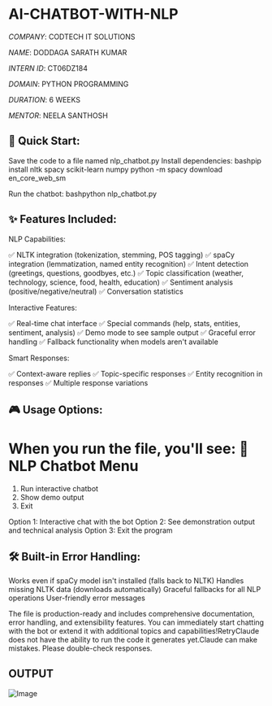 # AI-CHATBOT-WITH-NLP

*COMPANY*:  CODTECH IT SOLUTIONS

*NAME*:  DODDAGA SARATH KUMAR                             

*INTERN ID*: CT06DZ184

*DOMAIN*:  PYTHON PROGRAMMING 

*DURATION*:  6 WEEKS

*MENTOR*:  NEELA SANTHOSH


## 🚀 Quick Start:

Save the code to a file named nlp_chatbot.py
Install dependencies:
bashpip install nltk spacy scikit-learn numpy
python -m spacy download en_core_web_sm

Run the chatbot:
bashpython nlp_chatbot.py


## ✨ Features Included:
NLP Capabilities:

✅ NLTK integration (tokenization, stemming, POS tagging)
✅ spaCy integration (lemmatization, named entity recognition)
✅ Intent detection (greetings, questions, goodbyes, etc.)
✅ Topic classification (weather, technology, science, food, health, education)
✅ Sentiment analysis (positive/negative/neutral)
✅ Conversation statistics

Interactive Features:

✅ Real-time chat interface
✅ Special commands (help, stats, entities, sentiment, analysis)
✅ Demo mode to see sample output
✅ Graceful error handling
✅ Fallback functionality when models aren't available

Smart Responses:

✅ Context-aware replies
✅ Topic-specific responses
✅ Entity recognition in responses
✅ Multiple response variations

## 🎮 Usage Options:
When you run the file, you'll see:
🤖 NLP Chatbot Menu
==============================
1. Run interactive chatbot
2. Show demo output
3. Exit

Option 1: Interactive chat with the bot
Option 2: See demonstration output and technical analysis
Option 3: Exit the program

## 🛠 Built-in Error Handling:

Works even if spaCy model isn't installed (falls back to NLTK)
Handles missing NLTK data (downloads automatically)
Graceful fallbacks for all NLP operations
User-friendly error messages

The file is production-ready and includes comprehensive documentation, error handling, and extensibility features. You can immediately start chatting with the bot or extend it with additional topics and capabilities!RetryClaude does not have the ability to run the code it generates yet.Claude can make mistakes. Please double-check responses.
## OUTPUT

![Image](https://github.com/user-attachments/assets/b5210424-bccc-460c-b820-37c8e72b3013)
